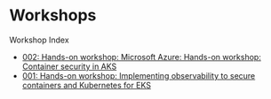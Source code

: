 # Workshops

Workshop Index

- [002: Hands-on workshop: Microsoft Azure: Hands-on workshop: Container security in AKS](workshops/002/README.md)
- [001: Hands-on workshop: Implementing observability to secure containers and Kubernetes for EKS](workshops/001/README.md)
